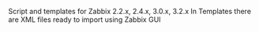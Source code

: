 Script and templates for Zabbix 2.2.x, 2.4.x, 3.0.x, 3.2.x
In Templates there are XML files ready to import using Zabbix GUI
